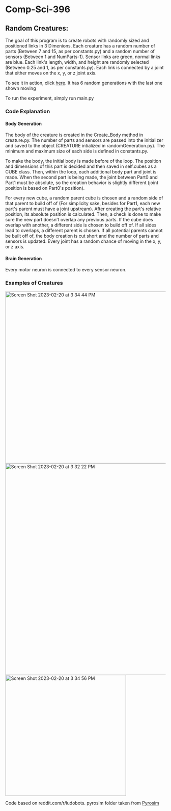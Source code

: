 # Comp-Sci-396

<h2>Random Creatures:</h2>

 The goal of this program is to create robots with randomly sized and positioned links in 3 Dimenions. Each creature has a random number of parts (Between 7 and 15, as per constants.py) and a random number of sensors (Between 1 and NumParts-1). Sensor links are green, normal links are blue. Each link's length, width, and height are randomly selected (Between 0.25 and 1, as per constants.py). Each link is connected by a joint that either moves on the x, y, or z joint axis. 
  
 To see it in action, click <a href="https://www.youtube.com/watch?v=Gg0BlUyQODs">here</a>. It has 6 random generations with the last one shown moving
  
 To run the experiment, simply run main.py
 
 <h3> Code Explanation </h3>
 <h4> Body Generation </h4>
 The body of the creature is created in the Create_Body method in creature.py. The number of parts and sensors are passed into the initializer and
 saved to the object (CREATURE intialized in randomGeneration.py). The minimum and maximum size of each side is defined in constants.py. 
 
 To make the body, the initial body is made before of the loop. The position and dimensions of this part is decided and then saved in self.cubes as
 a CUBE class. Then, within the loop, each additional body part and joint is made. When the second part is being made, the joint between Part0 and Part1
 must be absolute, so the creation behavior is slightly different (joint position is based on Part0's position). 
 
 For every new cube, a random parent cube is chosen and a random side of that parent to build off of (For simplicity sake, besides for Part1, each new part's parent must have a joint upstream). After creating the part's relative position, its absolute position is calculated. Then, a check is done to make sure the new part doesn't overlap any previous parts. If the cube does overlap with another, a different side is chosen to build off of. If all sides lead to overlaps, a different parent is chosen. If all potential parents cannot be built off of, the body creation is cut short and the number of parts and sensors is updated. Every joint has a random chance of moving in the x, y, or z axis. 
 
 
 
 <h4> Brain Generation </h4>
 Every motor neuron is connected to every sensor neuron. 

<h3> Examples of Creatures </h3>
  <img width="539" alt="Screen Shot 2023-02-20 at 3 34 44 PM" src="https://user-images.githubusercontent.com/82680052/220201686-716abbe3-824c-4bee-be23-489bd1b1e7e9.png">

<img width="664" alt="Screen Shot 2023-02-20 at 3 32 22 PM" src="https://user-images.githubusercontent.com/82680052/220201706-092bfa7a-fc6c-4d5f-a646-210534b60970.png">

  <img width="379" alt="Screen Shot 2023-02-20 at 3 34 56 PM" src="https://user-images.githubusercontent.com/82680052/220201715-6fcca301-7b34-41e6-8cd9-5969471e8680.png">

 
 
Code based on reddit.com/r/ludobots. pyrosim folder taken from [Pyrosim](https://github.com/jbongard/pyrosim.git)
